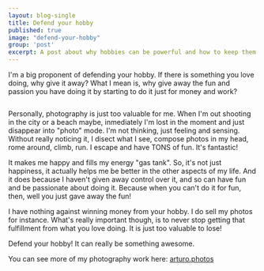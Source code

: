 ```yaml
---
layout: blog-single
title: Defend your hobby
published: true
image: "defend-your-hobby"
group: 'post'
excerpt: A post about why hobbies can be powerful and how to keep them going.
---
```




<p>I'm a big proponent of defending your hobby. If there is something you love doing, why give it away? What I mean is, why give away the fun and passion you have doing it by starting to do it just for money and work?</p>
<div><img src="{{site.baseurl}}/public/images/long-img-2.jpg" alt=""></div>
<p>Personally, photography is just too valuable for me. When I'm out shooting in the city or a beach maybe, inmediately I'm lost in the moment and just disappear into "photo" mode. I'm not thinking, just feeling and sensing. Without really noticing it, I disect what I see, compose photos in my head, rome around, climb, run. I escape and have TONS of fun. It's fantastic!</p>
<p>It makes me happy and fills my energy "gas tank". So, it's not just happiness, it actually helps me be better in the other aspects of my life. And it does because I haven't given away control over it, and so can have fun and be passionate about doing it. Because when you can't do it for fun, then, well you just gave away the fun!</p>
<p>I have nothing against winning money from your hobby. I do sell my photos for instance. What's really important though, is to never stop getting that fulfillment from what you love doing. It is just too valuable to lose!</p>
<p>Defend your hobby! It can really be something awesome.
<p>You can see more of my photography work here: <a href="http://arturo.photos">arturo.photos</a></p>
